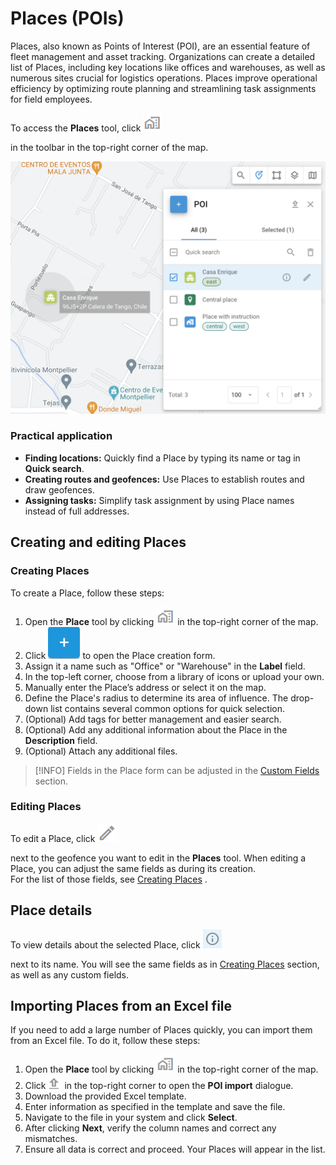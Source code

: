 # Places (POIs)

Places, also known as Points of Interest (POI), are an essential feature of fleet management and asset tracking. Organizations can create a detailed list of Places, including key locations like offices and warehouses, as well as numerous sites crucial for logistics operations. Places improve operational efficiency by optimizing route planning and streamlining task assignments for field employees.

To access the **Places** tool, click ![Places button](attachments/image-20250425-112111.png)

in the toolbar in the top-right corner of the map.

![Places tool](attachments/image-20240807-005501.png)

### Practical application

* **Finding locations:** Quickly find a Place by typing its name or tag in **Quick search**.
* **Creating routes and geofences:** Use Places to establish routes and draw geofences.
* **Assigning tasks:** Simplify task assignment by using Place names instead of full addresses.

## Creating and editing Places

### Creating Places

To create a Place, follow these steps:

1. Open the **Place** tool by clicking ![Places button](attachments/image-20250425-112111.png) in the top-right corner of the map.
2. Click ![New place](attachments/Untitled-20250425-135403.png) to open the Place creation form.
3. Assign it a name such as "Office" or "Warehouse" in the **Label** field.
4. In the top-left corner, choose from a library of icons or upload your own.
5. Manually enter the Place’s address or select it on the map.
6. Define the Place's radius to determine its area of influence. The drop-down list contains several common options for quick selection.
7. (Optional) Add tags for better management and easier search.
8. (Optional) Add any additional information about the Place in the **Description** field.
9. (Optional) Attach any additional files.

> \[!INFO] Fields in the Place form can be adjusted in the [Custom Fields](../../account/custom-fields.md) section.

### Editing Places

To edit a Place, click ![Untitled-20250425-103233.png](attachments/Untitled-20250425-103233.png)

next to the geofence you want to edit in the **Places** tool. When editing a Place, you can adjust the same fields as during its creation.\
For the list of those fields, see [Creating Places](places-pois.md#creating-places) .

## Place details

To view details about the selected Place, click ![Untitled-20250416-090916.png](attachments/b6f16030-0cc2-456d-a620-a3828bce0eec)

next to its name. You will see the same fields as in [Creating Places](places-pois.md#creating-places) section, as well as any custom fields.

## Importing Places from an Excel file

If you need to add a large number of Places quickly, you can import them from an Excel file. To do it, follow these steps:

1. Open the **Place** tool by clicking ![Places button](attachments/image-20250425-112111.png) in the top-right corner of the map.
2. Click ![Import POI](attachments/Untitled-20250425-144748.png) in the top-right corner to open the **POI import** dialogue.
3. Download the provided Excel template.
4. Enter information as specified in the template and save the file.
5. Navigate to the file in your system and click **Select**.
6. After clicking **Next**, verify the column names and correct any mismatches.
7. Ensure all data is correct and proceed. Your Places will appear in the list.

